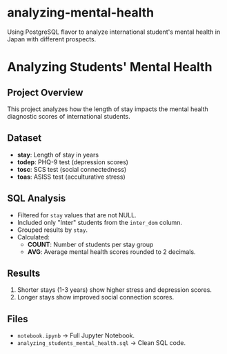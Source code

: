 # analyzing-mental-health
Using PostgreSQL flavor to analyze international student's mental health in Japan with different prospects.

# Analyzing Students' Mental Health

## Project Overview
This project analyzes how the length of stay impacts the mental health diagnostic scores of international students.

## Dataset
- **stay**: Length of stay in years  
- **todep**: PHQ-9 test (depression scores)  
- **tosc**: SCS test (social connectedness)  
- **toas**: ASISS test (acculturative stress)  

## SQL Analysis
- Filtered for `stay` values that are not NULL.  
- Included only "Inter" students from the `inter_dom` column.  
- Grouped results by `stay`.  
- Calculated:  
   - **COUNT**: Number of students per stay group  
   - **AVG**: Average mental health scores rounded to 2 decimals.  

## Results
1. Shorter stays (1-3 years) show higher stress and depression scores.  
2. Longer stays show improved social connection scores.

## Files
- `notebook.ipynb` → Full Jupyter Notebook.  
- `analyzing_students_mental_health.sql` → Clean SQL code.  
